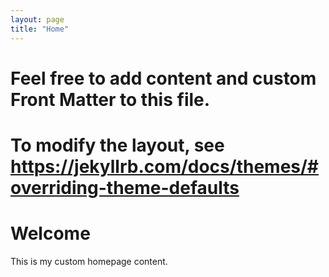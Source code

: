 ```yaml
---
layout: page
title: "Home"
---
```

# Feel free to add content and custom Front Matter to this file.
# To modify the layout, see https://jekyllrb.com/docs/themes/#overriding-theme-defaults

# Welcome

This is my custom homepage content.
